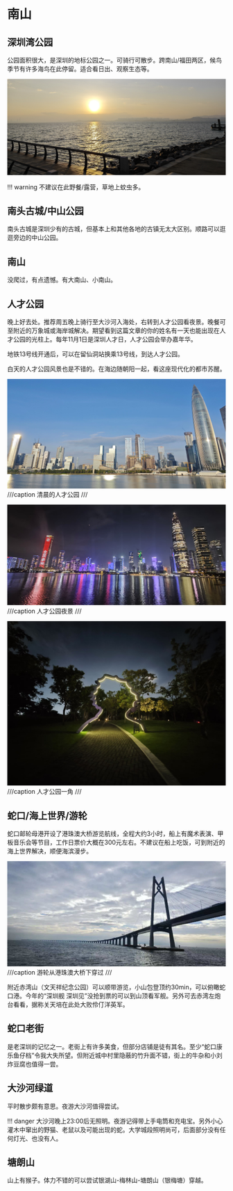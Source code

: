 
# 南山

## 深圳湾公园

公园面积很大，是深圳的地标公园之一。可骑行可散步。跨南山/福田两区，候鸟季节有许多海鸟在此停留。适合看日出、观察生态等。

![深圳湾日出](images/深圳湾日出.jpg)

!!! warning
    不建议在此野餐/露营，草地上蚊虫多。

## 南头古城/中山公园

南头古城是深圳少有的古城，但基本上和其他各地的古镇无太大区别。顺路可以逛逛旁边的中山公园。

## 南山

没爬过，有点遗憾。有大南山、小南山。

## 人才公园

晚上好去处。推荐周五晚上骑行至大沙河入海处，右转到人才公园看夜景。晚餐可至附近的万象城或海岸城解决。期望看到这篇文章的你的姓名有一天也能出现在人才公园的光柱上。每年11月1日是深圳人才日，人才公园会举办嘉年华。

地铁13号线开通后，可以在留仙洞站换乘13号线，到达人才公园。

白天的人才公园风景也是不错的。在海边随朝阳一起，看这座现代化的都市苏醒。

![清晨的人才公园](images/白天人才公园.jpg)
///caption
清晨的人才公园
///

![人才公园夜景](images/人才公园夜景.jpg)
///caption
人才公园夜景
///

![人才公园一角](images/人才公园一角.jpg)
///caption
人才公园一角
///
## 蛇口/海上世界/游轮

蛇口邮轮母港开设了港珠澳大桥游览航线，全程大约3小时，船上有魔术表演、甲板音乐会等节目，工作日票价大概在300元左右。不建议在船上吃饭，可到附近的海上世界解决，顺便海滨漫步。

![alt text](images/港珠澳大桥.jpg)
///caption
游轮从港珠澳大桥下穿过
///

附近赤湾山（文天祥纪念公园）可以顺带游览，小山包登顶约30min，可以俯瞰蛇口港。今年的“深圳舰 深圳见”没抢到票的可以到山顶看军舰。另外可去赤湾左炮台看看，据称关天培在此处大败伶仃洋英军。

## 蛇口老街

是老深圳的记忆之一。老街上有许多美食，但部分店铺是徒有其名。至少“蛇口康乐鱼仔档”令我大失所望。但附近城中村里隐蔽的竹升面不错，街上的牛杂和小刘炸豆腐也值得一尝。

## 大沙河绿道

平时散步颇有意思。夜游大沙河值得尝试。

!!! danger
    大沙河晚上23:00后无照明。夜游记得带上手电筒和充电宝。另外小心灌木中窜出的野猫、老鼠以及可能出现的蛇。大学城段照明尚可，后面部分没有任何灯光、也没有人。

## 塘朗山

山上有猴子。体力不错的可以尝试银湖山-梅林山-塘朗山（银梅塘）穿越。